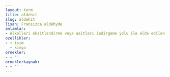 ```yaml
---
layout: term
title: aldehit
slug: aldehit
lisan: Fransızca aldéhyde
anlamlar:
- Alkolleri oksitlendirme veya asitleri indirgeme yolu ile elde edilen uçucu bir sıvı
ozellikler:
- - isim
  - kimya
ornekler:
- - ''
orneklerkaynak:
- - ''
---
```

